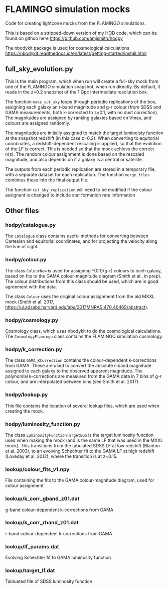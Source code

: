 # FLAMINGO simulation mocks

Code for creating lightcone mocks from the FLAMINGO simulations. 

This is based on a stripped-down version of my HOD code, which can be found on github here
https://github.com/amjsmith/hodpy

The nbodykit package is used for cosmological calculations
https://nbodykit.readthedocs.io/en/latest/getting-started/install.html

## full_sky_evolution.py

This is the main program, which when run will create a full-sky mock from one of the FLAMINGO simulation snapshot, when run directly. 
By default, it reads in the z=0.2 snapshot of the 1 Gpc intermediate resolution box.

The function `make_cut_sky` loops through periodic replications of the box, assigning each galaxy an r-band magnitude
and g-r colour (from SDSS and GAMA measurements, both k-corrected to z=0.1, with no dust correction). The magnitudes
are assigned by ranking galaxies based on Vmax, and colours are assigned randomly.

The magnitudes are initially assigned to match the target luminoisty function at the snapshot redshift (in this case z=0.2).
When converting to equitorial coordinates, a redshift-dependent rescaling is applied, so that the evolution of the 
LF is correct. This is needed so that the mock achievs the correct n(z). The random colour assignment is done based on the
rescaled magnitude, and also depends on if a galaxy is a central or satellite.

The outputs from each periodic replication are stored in a temporary file, with a separate dataset for each replication.
The function `merge_files` combines these into the final output file. 

The function `cut_sky_replication` will need to be modified if the colour assignent is changed to include star formation
rate information

## Other files

### hodpy/catalogue.py

The `Catalogue` class contains useful methods for converting between Cartesian and equitorial coordinates, and for projecting 
the velocity along the line of sight.

### hodpy/colour.py

The class `ColourNew` is used for assigning ^{0.1}(g-r) colours to each galaxy, based on fits to the GAMA colour-magnitude 
diagram (Smith et al., in prep). The colour distributions from this class should be used, which are in good agreement with the
data.

The class `Colour` uses the original colour assignment from the old MXXL mock 
(Smith et al. 2017, https://ui.adsabs.harvard.edu/abs/2017MNRAS.470.4646S/abstract).

### hodpy/cosmology.py

Cosmology class, which uses nbodykit to do the cosmological calculations. The `CosmologyFlamingo` class contains the FLAMINGO
simulation cosmology.

### hodpy/k_correction.py

The class `GAMA_KCorrection` contains the colour-dependent k-corrections from GAMA. These are used to convert the absolute
r-band magnitude assigned to each galaxy to the observed apparent magnitude. The polynomial k-corrections are measured from
the GAMA data in 7 bins of g-r colour, and are interpolated between bins (see Smith et al. 2017).

### hodpy/lookup.py

This file contains the location of several lookup files, which are used when creating the mock.

### hodpy/luminosity_function.py

The class `LuminosityFunctionTargetBGS` is the target luminosity function used when making the mock (and is the same LF
that was used in the MXXL mock). This transitions from the tabulated SDSS LF at low redshift (Blanton et al. 2003), 
to an evolving Schechter fit to the GAMA LF at high redshift (Loveday et al. 2012), where the transition is at z=0.15.

### lookup/colour_fits_v1.npy

File containing the fits to the GAMA colour-magnitude diagram, used for colour assignment

### lookup/k_corr_gband_z01.dat

g-band colour-dependent k-corrections from GAMA

### lookup/k_corr_rband_z01.dat

r-band colour-dependent k-corrections from GAMA

### lookup/lf_params.dat

Evolving Schechter fit to GAMA luminosity function

### lookup/target_lf.dat

Tabluated file of SDSS luminosity function

